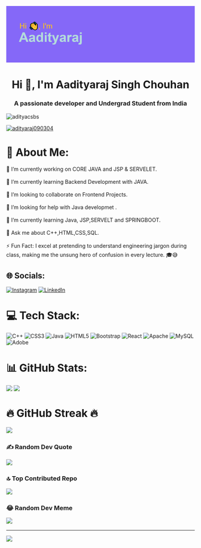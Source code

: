 ![MasterHead](https://github.com/Adityacsbs/Adityacsbs/blob/d49409c0cc4f9d8465a3a9634f56e73d21367a1d/header.png)
<h1 align="center">Hi 👋, I'm Aadityaraj Singh Chouhan</h1>
<h3 align="center">A passionate developer and Undergrad Student from India</h3>
<p align="left"> <img src="https://komarev.com/ghpvc/?username=adityacsbs&label=Profile%20views&color=0e75b6&style=flat" alt="adityacsbs" /> </p>


<p align="left"> <a href="https://twitter.com/adityaraj090304" target="blank"><img src="https://img.shields.io/twitter/follow/adityaraj090304?logo=twitter&style=for-the-badge" alt="adityaraj090304" /></a> </p>


# 💫 About Me:
🔭 I’m currently working on CORE JAVA and JSP & SERVELET.
<br><br>
🌱 I’m currently learning Backend Development with JAVA.
<br><br>
👯 I’m looking to collaborate on Frontend Projects.
<br><br>
🤝 I’m looking for help with Java developmet
.<br><br>
🌱 I’m currently learning Java, JSP,SERVELT and SPRINGBOOT.
<br><br>
💬 Ask me about C++,HTML,CSS,SQL.
<br><br>
⚡ Fun Fact: I excel at pretending to understand engineering jargon during class, making me the unsung hero of confusion in every lecture. 🎓😅


## 🌐 Socials:
[![Instagram](https://img.shields.io/badge/Instagram-%23E4405F.svg?logo=Instagram&logoColor=white)](https://instagram.com/aadityarajsinghchouhan_) [![LinkedIn](https://img.shields.io/badge/LinkedIn-%230077B5.svg?logo=linkedin&logoColor=white)](https://linkedin.com/in/https://www.linkedin.com/in/aadityaraj-singh-chouhan-csbs/) 


# 💻 Tech Stack:
![C++](https://img.shields.io/badge/c++-%2300599C.svg?style=for-the-badge&logo=c%2B%2B&logoColor=white) ![CSS3](https://img.shields.io/badge/css3-%231572B6.svg?style=for-the-badge&logo=css3&logoColor=white) ![Java](https://img.shields.io/badge/java-%23ED8B00.svg?style=for-the-badge&logo=openjdk&logoColor=white) ![HTML5](https://img.shields.io/badge/html5-%23E34F26.svg?style=for-the-badge&logo=html5&logoColor=white) ![Bootstrap](https://img.shields.io/badge/bootstrap-%238511FA.svg?style=for-the-badge&logo=bootstrap&logoColor=white) ![React](https://img.shields.io/badge/react-%2320232a.svg?style=for-the-badge&logo=react&logoColor=%2361DAFB) ![Apache](https://img.shields.io/badge/apache-%23D42029.svg?style=for-the-badge&logo=apache&logoColor=white) ![MySQL](https://img.shields.io/badge/mysql-%2300000f.svg?style=for-the-badge&logo=mysql&logoColor=white) ![Adobe](https://img.shields.io/badge/adobe-%23FF0000.svg?style=for-the-badge&logo=adobe&logoColor=white)
# 📊 GitHub Stats:
![](https://github-readme-stats.vercel.app/api?username=Adityacsbs&theme=ayu-mirage&hide_border=false&include_all_commits=true&count_private=false)
![](https://github-readme-stats.vercel.app/api/top-langs/?username=Adityacsbs&theme=ayu-mirage&hide_border=false&include_all_commits=true&count_private=false&layout=compact)
# 🔥 GitHub Streak 🔥
![](https://github-readme-streak-stats.herokuapp.com/?user=Adityacsbs&theme=ayu-mirage&hide_border=false)<br/>


### ✍️ Random Dev Quote
![](https://quotes-github-readme.vercel.app/api?type=horizontal&theme=radical)

### 🔝 Top Contributed Repo
![](https://github-contributor-stats.vercel.app/api?username=Adityacsbs&limit=5&theme=dark&combine_all_yearly_contributions=true)

### 😂 Random Dev Meme
<img src='https://randommeme-five.vercel.app/' style="height: 400px;"/>

---
[![](https://visitcount.itsvg.in/api?id=Adityacsbs&icon=6&color=0)](https://visitcount.itsvg.in)

<!-- Proudly created with GPRM ( https://gprm.itsvg.in ) -->
